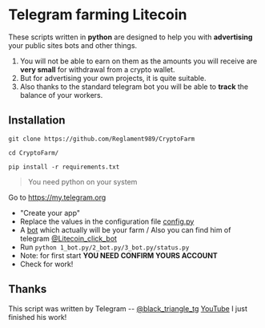 Telegram farming Litecoin
=============
These scripts written in **python** are designed to help you with **advertising** your public sites bots and other things.

1. You will not be able to earn on them as the amounts you will receive are __**very small**__ for withdrawal from a crypto wallet.
1. But for advertising your own projects, it is quite suitable.
1. Also thanks to the standard telegram bot you will be able to **track** the balance of your workers.

Installation
-----------

```
git clone https://github.com/Reglament989/CryptoFarm
```
```
cd CryptoFarm/
```
```
pip install -r requirements.txt
```

> You need python on your system

Go to https://my.telegram.org
* "Create your app"
* Replace the values in the configuration file [config.py](https://github.com/Reglament989/CryptoFarm/blob/master/config.py)
* A [bot](https://t.me/Litecoin_click_bot?start=7Gin) which actually will be your farm / Also you can find him of telegram [@Litecoin_click_bot]()
* Run `python 1_bot.py/2_bot.py/3_bot.py/status.py`
* Note: for first start __YOU NEED CONFIRM YOURS ACCOUNT__
* Check for work!

Thanks
-----------
This script was written by
Telegram -- [@black_triangle_tg](https://t.me/black_triangle_tg) [YouTube](https://www.youtube.com/channel/UCZ26MoNJKaGXFQWKuGVzmAg)
I just finished his work!
